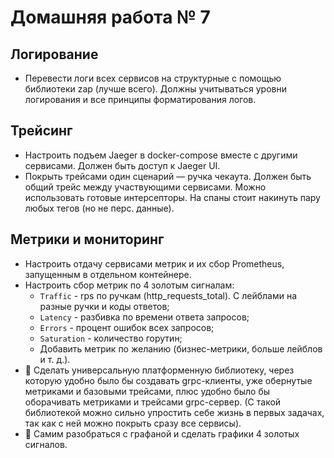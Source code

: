 # Домашняя работа № 7

## Логирование
- Перевести логи всех сервисов на структурные с помощью библиотеки zap (лучше всего). Должны учитываться уровни логирования и все принципы форматирования логов.

## Трейсинг
- Настроить подъем Jaeger в docker-compose вместе с другими сервисами. Должен быть доступ к Jaeger UI.
- Покрыть трейсами один сценарий — ручка чекаута. Должен быть общий трейс между участвующими сервисами. Можно использовать готовые интерсепторы. На спаны стоит накинуть пару любых тегов (но не перс. данные).

## Метрики и мониторинг
- Настроить отдачу сервисами метрик и их сбор Prometheus, запущенным в отдельном контейнере.
- Настроить сбор метрик по 4 золотым сигналам:
    - `Traffic` - rps по ручкам (http_requests_total). С лейблами на разные ручки и коды ответов;
    - `Latency` - разбивка по времени ответа запросов;
    - `Errors` - процент ошибок всех запросов;
    - `Saturation` - количество горутин;
    - Добавить метрик по желанию (бизнес-метрики, больше лейблов и т. д.).
- 💎 Сделать универсальную платформенную библиотеку, через которую удобно было бы создавать grpc-клиенты, уже обернутые метриками и базовыми трейсами, плюс удобно было бы оборачивать метриками и трейсами grpc-сервер. (С такой библиотекой можно сильно упростить себе жизнь в первых задачах, так как с ней можно покрыть сразу все сервисы).
- 💎 Самим разобраться с графаной и сделать графики 4 золотых сигналов.

